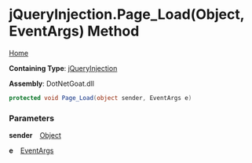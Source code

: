 # jQueryInjection\.Page\_Load\(Object, EventArgs\) Method

[Home](../../../../../README.md)

**Containing Type**: [jQueryInjection](../README.md)

**Assembly**: DotNetGoat\.dll

```csharp
protected void Page_Load(object sender, EventArgs e)
```

### Parameters

**sender** &ensp; [Object](https://docs.microsoft.com/en-us/dotnet/api/system.object)

**e** &ensp; [EventArgs](https://docs.microsoft.com/en-us/dotnet/api/system.eventargs)